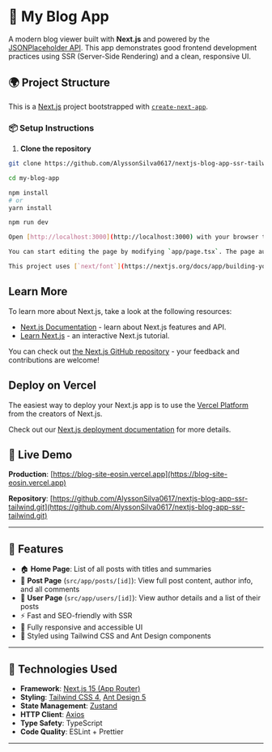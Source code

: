 # 📰 My Blog App

A modern blog viewer built with **Next.js** and powered by the [JSONPlaceholder API](https://jsonplaceholder.typicode.com). This app demonstrates good frontend development practices using SSR (Server-Side Rendering) and a clean, responsive UI.

## 🌍 Project Structure

This is a [Next.js](https://nextjs.org) project bootstrapped with [`create-next-app`](https://nextjs.org/docs/app/api-reference/cli/create-next-app).

### 📦 Setup Instructions

1. **Clone the repository**

```bash
git clone https://github.com/AlyssonSilva0617/nextjs-blog-app-ssr-tailwind.git

cd my-blog-app

npm install
# or
yarn install

npm run dev

Open [http://localhost:3000](http://localhost:3000) with your browser to see the result.

You can start editing the page by modifying `app/page.tsx`. The page auto-updates as you edit the file.

This project uses [`next/font`](https://nextjs.org/docs/app/building-your-application/optimizing/fonts) to automatically optimize and load [Geist](https://vercel.com/font), a new font family for Vercel.
```

## Learn More

To learn more about Next.js, take a look at the following resources:

- [Next.js Documentation](https://nextjs.org/docs) - learn about Next.js features and API.
- [Learn Next.js](https://nextjs.org/learn) - an interactive Next.js tutorial.

You can check out [the Next.js GitHub repository](https://github.com/vercel/next.js) - your feedback and contributions are welcome!

## Deploy on Vercel

The easiest way to deploy your Next.js app is to use the [Vercel Platform](https://vercel.com/new?utm_medium=default-template&filter=next.js&utm_source=create-next-app&utm_campaign=create-next-app-readme) from the creators of Next.js.

Check out our [Next.js deployment documentation](https://nextjs.org/docs/app/building-your-application/deploying) for more details.

## 🚀 Live Demo

**Production**: [https://blog-site-eosin.vercel.app](https://blog-site-eosin.vercel.app)

**Repository**: [https://github.com/AlyssonSilva0617/nextjs-blog-app-ssr-tailwind.git](https://github.com/AlyssonSilva0617/nextjs-blog-app-ssr-tailwind.git)

---

## 📂 Features

- 🏠 **Home Page**: List of all posts with titles and summaries
- 📄 **Post Page** (`src/app/posts/[id]`): View full post content, author info, and all comments
- 👤 **User Page** (`src/app/users/[id]`): View author details and a list of their posts
- ⚡ Fast and SEO-friendly with SSR
- 📱 Fully responsive and accessible UI
- 🎨 Styled using Tailwind CSS and Ant Design components

---

## 🔧 Technologies Used

- **Framework**: [Next.js 15 (App Router)](https://nextjs.org/)
- **Styling**: [Tailwind CSS 4](https://tailwindcss.com/), [Ant Design 5](https://ant.design/)
- **State Management**: [Zustand](https://zustand-demo.pmnd.rs/)
- **HTTP Client**: [Axios](https://axios-http.com/)
- **Type Safety**: TypeScript
- **Code Quality**: ESLint + Prettier

---

